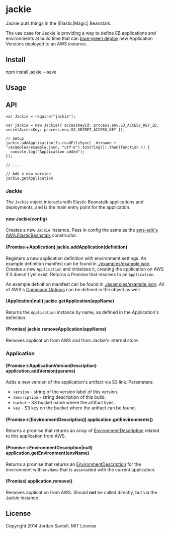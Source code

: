 jackie
====

Jackie puts things in the [Elastic|Magic] Beanstalk.

The use case for Jackie is providing a way to define EB applications and environments at build time that can [blue-green deploy](http://martinfowler.com/bliki/BlueGreenDeployment.html) new Application Versions deployed to an AWS instance.

## Install

npm install jackie --save

## Usage

## API

```
var Jackie = require("jackie");

var jackie = new Jackie({ accessKeyId: process.env.S3_ACCESS_KEY_ID, secretAccessKey: process.env.S3_SECRET_ACCESS_KEY });

// Setup
jackie.addApplication(fs.readFileSync(__dirname + "/examples/example.json, "utf-8").toString()).then(function () {
  console.log("Application added");
});

// ...

// Add a new version
jackie.getApplication

```

### Jackie

The `Jackie` object interacts with Elastic Beanstalk applications and deployments, and is the main entry point for the application.

#### new Jackie(config)

Creates a new `Jackie` instance. Pass in config the same as the [aws-sdk's AWS.ElasticBeanstalk](http://docs.aws.amazon.com/AWSJavaScriptSDK/latest/AWS/ElasticBeanstalk.html#constructor-property) constructor.

#### (Promise->Application) jackie.addApplication(definition)

Registers a new application definition with environment settings. An example definition manifest can be found in [./examples/example.json](https://github.com/jsantell/jackie/tree/master/examples/example.json). Creates a new `Application` and initializes it, creating the application on AWS if it doesn't yet exist. Returns a Promise that resolves to an `Application`.

An example definition manifest can be found in [./examples/example.json](https://github.com/jsantell/jackie/tree/master/examples/example.json). All of AWS's [Command Options](http://docs.aws.amazon.com/elasticbeanstalk/latest/dg/command-options.html) can be defined in the object as well.

#### (Application|null) jackie.getApplication(appName)

Returns the `Application` instance by name, as defined in the Application's definition.

#### (Promise) jackie.removeApplication(appName)

Removes application from AWS and from Jackie's internal store.

### Application

#### (Promise->ApplicationVersionDescription) application.addVersion(params)

Adds a new version of the application's artifact via S3 link. Parameters:

* `version` - string of the version label of this version.
* `description` - string description of this build.
* `bucket` - S3 bucket name where the artifact lives.
* `key` - S3 key on the bucket where the aritfact can be found.

#### (Promise->[EnvironmentDescription]) application.getEnvironments()

Returns a promise that returns an array of [EnvironmentDescription](http://docs.aws.amazon.com/AWSJavaScriptSDK/latest/AWS/ElasticBeanstalk.html#describeEnvironments-property) related to this application from AWS.

#### (Promise->EnvironmentDescription|null) application.getEnvironment(envName)

Returns a promise that returns an [EnvironmentDescription](http://docs.aws.amazon.com/AWSJavaScriptSDK/latest/AWS/ElasticBeanstalk.html#describeEnvironments-property) for the environment with `envName` that is associated with the current application.

#### (Promise) application.remove()

Removes application from AWS. Should **not** be called directly, but via the Jackie instance.

## License

Copyright 2014 Jordan Santell, MIT License
